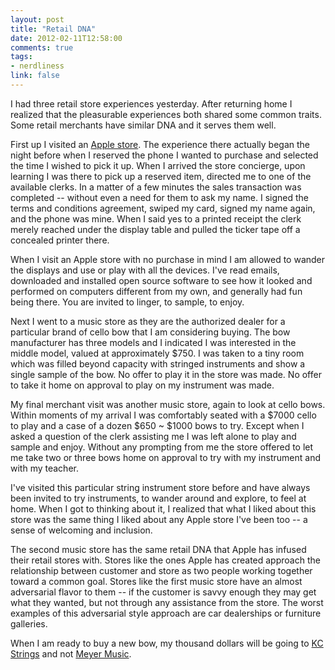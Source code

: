 ```yaml
---
layout: post
title: "Retail DNA"
date: 2012-02-11T12:58:00
comments: true
tags:
- nerdliness
link: false
---
```

I had three retail store experiences yesterday. After returning home I realized that the pleasurable experiences both shared some common traits. Some retail merchants have similar DNA and it serves them well.

First up I visited an [Apple store](http://www.apple.com/retail/leawood/ "Apple Store, Leawood"). The experience there actually began the night before when I reserved the phone I wanted to purchase and selected the time I wished to pick it up. When I arrived the store concierge, upon learning I was there to pick up a reserved item, directed me to one of the available clerks. In a matter of a few minutes the sales transaction was completed -- without even a need for them to ask my name. I signed the terms and conditions agreement, swiped my card, signed my name again, and the phone was mine. When I said yes to a printed receipt the clerk merely reached under the display table and pulled the ticker tape off a concealed printer there. 

When I visit an Apple store with no purchase in mind I am allowed to wander the displays and use or play with all the devices. I've read emails, downloaded and installed open source software to see how it looked and performed on computers different from my own, and generally had fun being there. You are invited to linger, to sample, to enjoy.

Next I went to a music store as they are the authorized dealer for a particular brand of cello bow that I am considering buying. The bow manufacturer has three models and I indicated I was interested in the middle model, valued at approximately $750. I was taken to a tiny room which was filled beyond capacity with stringed instruments and show a single sample of the bow. No offer to play it in the store was made. No offer to take it home on approval to play on my instrument was made. 

My final merchant visit was another music store, again to look at cello bows. Within moments of my arrival I was comfortably seated with a $7000 cello to play and a case of a dozen $650 ~ $1000 bows to try. Except when I asked a question of the clerk assisting me I was left alone to play and sample and enjoy. Without any prompting from me the store offered to let me take two or three bows home on approval to try with my instrument and with my teacher. 

I've visited this particular string instrument store before and have always been invited to try instruments, to wander around and explore, to feel at home. When I got to thinking about it, I realized that what I liked about this store was the same thing I liked about any Apple store I've been too -- a sense of welcoming and inclusion.

The second music store has the same retail DNA that Apple has infused their retail stores with. Stores like the ones Apple has created approach the relationship between customer and store as two people working together toward a common goal. Stores like the first music store have an almost adversarial flavor to them -- if the customer is savvy enough they may get what they wanted, but not through any assistance from the store. The worst examples of this adversarial style approach are car dealerships or furniture galleries.

When I am ready to buy a new bow, my thousand dollars will be going to [KC Strings](http://kcstrings.com "KC Strings") and not [Meyer Music](http://www.meyermusic.com/ "Meyer Music").
